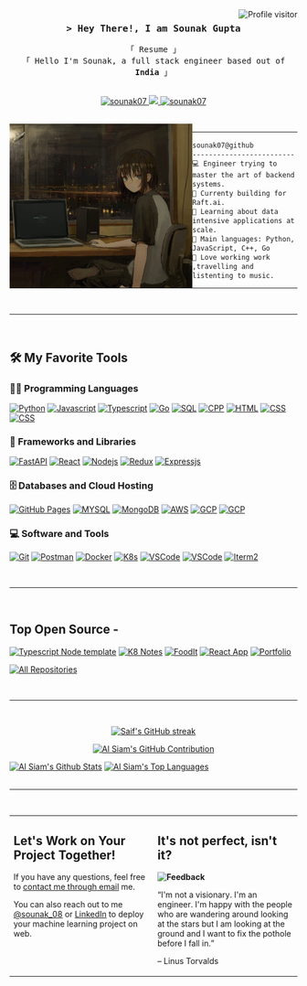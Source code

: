 <!--
<h2 align="center">
  Welcome to Al Siam World!
  <img src="https://media.giphy.com/media/hvRJCLFzcasrR4ia7z/giphy.gif" width="28">
</h2>
-->

<!--
<p align="center">
  <a href="https://github.com/sounak07"><img src="https://readme-typing-svg.herokuapp.com/?lines=Self%20Taught%20Programmer;Front%20End%20Developer;1.5%2B%20years%20of%20coding%20experience;Always%20learning%20new%20things&center=true&width=380&height=45"></a>
</p>

 -->

<a href="https://komarev.com/ghpvc/?username=sounak07">
  <img align="right" src="https://komarev.com/ghpvc/?username=sounak07&label=Visitors&color=0e75b6&style=flat" alt="Profile visitor" />
</a>


<!-- Intro  -->
<h3 align="center">
    <samp>&gt; Hey There!, I am <b>Sounak Gupta</b>
    </samp>
</h3>


<p align="center"> 
  <samp>
    <a target="_blank" style="text-decoration:none" href="https://drive.google.com/file/d/175wcAnvHS5QgzwIXunLUJyB6sLYQfnP3/view?usp=sharing">「 Resume 」</a>
    <br>
    「 Hello I'm Sounak, a full stack engineer based out of <b>India</b> 」
    <br>
    <br>
  </samp>
</p>

<p align="center">
 <a href="https://www.linkedin.com/in/sounak08/" target="_blank">
  <img src="https://img.shields.io/badge/LinkedIn-0077B5?style=for-the-badge&logo=linkedin&logoColor=white" alt="sounak07"/>
 </a>
 <!-- <a href="https://dev.to/sounak07" target="_blank">
  <img src="https://img.shields.io/badge/dev.to-0A0A0A?style=for-the-badge&logo=dev.to&logoColor=white" alt="sounak07" />
 </a> -->
 <a href="https://twitter.com/sounak_08" target="_blank">
  <img src="https://img.shields.io/badge/Twitter-1DA1F2?style=for-the-badge&logo=twitter&logoColor=white" />
 </a>
 <a href="https://instagram.com/_reactivist_" target="_blank">
  <img src="https://img.shields.io/badge/Instagram-fe4164?style=for-the-badge&logo=instagram&logoColor=white" alt="sounak07" />
 </a> 
 <!-- <a href="https://facebook.com/sounak07.world" target="_blank">
  <img src="https://img.shields.io/badge/Facebook-20BEFF?&style=for-the-badge&logo=facebook&logoColor=white" alt="sounak07"  />
  </a>  -->
</p>
<br />

<!-- About Section -->
<img align="left" src="https://github.com/I-am-vishalmaurya/I-am-vishalmaurya/blob/main/cropped_image.png" alt="Unfortunately I didn't find the author of the pic, feel to open a pull request if found" width="320" />
<hr>

```
sounak07@github
-------------------------
💻 Engineer trying to master the art of backend systems.
🔭 Currenty building for Raft.ai.
🌱 Learning about data intensive applications at scale.
🌟 Main languages: Python, JavaScript, C++, Go
🎵 Love working work ,travelling and listenting to music.
```
<hr>

<br/>
<hr/>
<br/>

## 🛠️ My Favorite Tools

### 👨‍💻 Programming Languages

<p>
    <a href="#"><img alt="Python" src="https://img.shields.io/badge/Python-3776AB?style=for-the-badge&logo=python&logoColor=white"></a>
    <a href="#"><img alt="Javascript" src="https://img.shields.io/badge/JavaScript-F7DF1E?style=for-the-badge&logo=javascript&logoColor=black"></a>
    <a href="#"><img alt="Typescript" src="https://img.shields.io/badge/TypeScript-007ACC?style=for-the-badge&logo=typescript&logoColor=white"></a>
    <a href="#"><img alt="Go" src="https://img.shields.io/badge/Go-00ADD8?style=for-the-badge&logo=go&logoColor=white"></a>
    <a href="#"><img alt="SQL" src="https://img.shields.io/badge/Python-3776AB?style=for-the-badge&logo=python&logoColor=white"></a>
    <a href="#"><img alt="CPP" src="https://img.shields.io/badge/C%2B%2B-00599C?style=for-the-badge&logo=c%2B%2B&logoColor=white"></a>
    <a href="#"><img alt="HTML" src="https://img.shields.io/badge/HTML5-E34F26?style=for-the-badge&logo=html5&logoColor=white"></a>
    <a href="#"><img alt="CSS" src="https://img.shields.io/badge/CSS3-1572B6?style=for-the-badge&logo=css3&logoColor=white"></a>
    <a href="#"><img alt="CSS" src="https://img.shields.io/badge/Shell_Script-121011?style=for-the-badge&logo=gnu-bash&logoColor=white"></a>
</p>

### 🧰 Frameworks and Libraries

<p>
    <a href="#"><img alt="FastAPI" src="https://img.shields.io/badge/fastapi-109989?style=for-the-badge&logo=FASTAPI&logoColor=white"></a>
    <a href="#"><img alt="React" src="https://img.shields.io/badge/React-20232A?style=for-the-badge&logo=react&logoColor=61DAFB"></a>
    <a href="#"><img alt="Nodejs" src="https://img.shields.io/badge/Node%20js-339933?style=for-the-badge&logo=nodedotjs&logoColor=white"></a>
    <a href="#"><img alt="Redux" src="https://img.shields.io/badge/Redux-593D88?style=for-the-badge&logo=redux&logoColor=white"></a>
    <a href="#"><img alt="Expressjs" src="https://img.shields.io/badge/Express.js-404D59?style=for-the-badge"></a>
</p>

### 🗄️ Databases and Cloud Hosting

<p>
    <a href="#"><img alt="GitHub Pages" src="https://img.shields.io/badge/GitHub%20Pages-%23327FC7.svg?logo=github&logoColor=white"></a>
    <a href="#"><img alt="MYSQL" src="https://img.shields.io/badge/MySQL-005C84?style=for-the-badge&logo=mysql&logoColor=white"></a>
    <a href="#"><img alt="MongoDB" src="https://img.shields.io/badge/MongoDB-4EA94B?style=for-the-badge&logo=mongodb&logoColor=white"></a>
    <a href="#"><img alt="AWS" src ="https://img.shields.io/badge/Amazon_AWS-FF9900?style=for-the-badge&logo=amazonaws&logoColor=white"></a>
    <a href="#"><img alt="GCP" src ="https://img.shields.io/badge/Google_Cloud-4285F4?style=for-the-badge&logo=google-cloud&logoColor=white"></a>
    <a href="#"><img alt="GCP" src ="https://img.shields.io/badge/Google_Cloud-4285F4?style=for-the-badge&logo=google-cloud&logoColor=white"></a>
</p>

### 💻 Software and Tools

<p>
    <a href="#"><img alt="Git" src="https://img.shields.io/badge/GIT-E44C30?style=for-the-badge&logo=git&logoColor=white"></a>
    <a href="#"><img alt="Postman" src="https://img.shields.io/badge/Postman-FF6C37?style=for-the-badge&logo=Postman&logoColor=white"></a>
    <a href="#"><img alt="Docker" src="https://img.shields.io/badge/Docker-2CA5E0?style=for-the-badge&logo=docker&logoColor=white"></a>
    <a href="#"><img alt="K8s" src="https://img.shields.io/badge/kubernetes-326ce5.svg?&style=for-the-badge&logo=kubernetes&logoColor=white"></a>
    <a href="#"><img alt="VSCode" src="https://img.shields.io/badge/VSCode-0078D4?style=for-the-badge&logo=visual%20studio%20code&logoColor=white"></a>
    <a href="#"><img alt="VSCode" src="https://img.shields.io/badge/VIM-%2311AB00.svg?&style=for-the-badge&logo=vim&logoColor=white"></a>
    <a href="#"><img alt="Iterm2" src="https://img.shields.io/badge/iTerm2-000000?style=for-the-badge&logo=iterm2&logoColor=white"></a> 
</p>

<br/>
<hr/>
<br/>


## Top Open Source -
[![Typescript Node template](https://github-readme-stats.vercel.app/api/pin/?username=sounak07&repo=typescript-node-template&border_color=7F3FBF&bg_color=0D1117&title_color=C9D1D9&text_color=8B949E&icon_color=7F3FBF)](https://github.com/sounak07/typescript-node-template)
[![K8 Notes](https://github-readme-stats.vercel.app/api/pin/?username=sounak07&repo=k8s-notes&border_color=7F3FBF&bg_color=0D1117&title_color=C9D1D9&text_color=8B949E&icon_color=7F3FBF)](https://github.com/sounak07/k8s-notes)
[![FoodIt](https://github-readme-stats.vercel.app/api/pin/?username=sounak07&repo=FoodIt&border_color=7F3FBF&bg_color=0D1117&title_color=C9D1D9&text_color=8B949E&icon_color=7F3FBF)](https://github.com/sounak07/FoodIt)
[![React App](https://github-readme-stats.vercel.app/api/pin/?username=sounak07&repo=Split-wise&border_color=7F3FBF&bg_color=0D1117&title_color=C9D1D9&text_color=8B949E&icon_color=7F3FBF)](https://github.com/sounak07/Split-wise)
[![Portfolio](https://github-readme-stats.vercel.app/api/pin/?username=sounak07&repo=sounak07.github.io&border_color=7F3FBF&bg_color=0D1117&title_color=C9D1D9&text_color=8B949E&icon_color=7F3FBF)](https://github.com/sounak07/sounak07.github.io)

<p align="left">
  <a href="https://github.com/sounak07?tab=repositories" target="_blank"><img alt="All Repositories" title="All Repositories" src="https://img.shields.io/badge/-All%20Repos-2962FF?style=for-the-badge&logo=koding&logoColor=white"/></a>
</p>

<br/>
<hr/>
<br/>

<p align="center">
  <a href="https://github.com/sounak07">
    <img src="https://github-readme-streak-stats.herokuapp.com/?user=sounak07&theme=radical&border=7F3FBF&background=0D1117" alt="Saif's GitHub streak"/>
  </a>
</p>

<p align="center">
  <a href="https://github.com/sounak07">
    <img src="https://github-profile-summary-cards.vercel.app/api/cards/profile-details?username=sounak07&theme=radical" alt="Al Siam's GitHub Contribution"/>
  </a>
</p>

<a> 
    <a href="https://github.com/sounak07"><img alt="Al Siam's Github Stats" src="https://denvercoder1-github-readme-stats.vercel.app/api?username=sounak07&show_icons=true&count_private=true&theme=react&border_color=7F3FBF&bg_color=0D1117&title_color=F85D7F&icon_color=F8D866" height="192px" width="49.5%"/></a>
  <a href="https://github.com/sounak07"><img alt="Al Siam's Top Languages" src="https://denvercoder1-github-readme-stats.vercel.app/api/top-langs/?username=sounak07&langs_count=8&layout=compact&theme=react&border_color=7F3FBF&bg_color=0D1117&title_color=F85D7F&icon_color=F8D866" height="192px" width="49.5%"/></a>
  <br/>
</a>

<br/>
<hr/>
<br/>

<table style="border: none">
  <tr>
  <td width="50%" valign="top">

## Let's Work on Your Project Together!

If you have any questions, feel free to <a href="mailto:sounakume@gmail.com">contact me through email</a> me.

You can also reach out to me <a href="https://twitter.com/sounak_08">@sounak_08</a> or <a href="">LinkedIn</a> to deploy your machine learning project on web.

  </td>
  <td width="50%" valign="top">

## It's not perfect, isn't it?

**<img alt="Feedback" src="https://img.shields.io/badge/Ask%20me-anything-1abc9c.svg">**

“I'm not a visionary. I'm an engineer. I'm happy with the people who are wandering around looking at the stars but I am looking at the ground and I want to fix the pothole before I fall in.”

– Linus Torvalds

  </td>
  </tr>
</table>